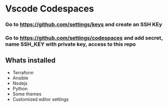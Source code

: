 # Vscode Codespaces
### Go to https://github.com/settings/keys and create an SSH KEy
### Go to https://github.com/settings/codespaces and add secret, name SSH_KEY with private key, access to this repo

## Whats installed
- Terraform
- Ansible
- Nodejs
- Python
- Some themes
- Customized editor settings
